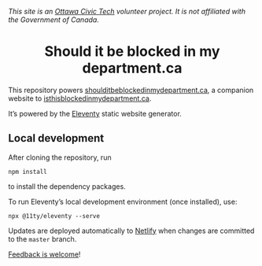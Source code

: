 _This site is an [Ottawa Civic Tech](http://ottawacivictech.ca/) volunteer project. It is not affiliated with the Government of Canada._

<h1 align="center">
  Should it be blocked in my department.ca
</h1>

This repository powers [shoulditbeblockedinmydepartment.ca](https://shoulditbeblockedinmydepartment.ca/), a companion website to [isthisblockedinmydepartment.ca](https://isthisblockedinmydepartment.ca/).

It’s powered by the [Eleventy](https://www.11ty.dev/) static website generator.

## Local development

After cloning the repository, run

```
npm install
```

to install the dependency packages.

To run Eleventy’s local development environment (once installed), use:

```
npx @11ty/eleventy --serve
```

Updates are deployed automatically to [Netlify](https://www.netlify.com/) when changes are committed to the `master` branch.

[Feedback is welcome](https://twitter.com/sboots)! 
